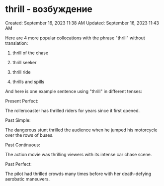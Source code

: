 # thrill -  возбуждение

Created: September 16, 2023 11:38 AM
Updated: September 16, 2023 11:43 AM

Here are 4 more popular collocations with the phrase "thrill" without translation:

1. thrill of the chase

2. thrill seeker

3. thrill ride

4. thrills and spills

And here is one example sentence using "thrill" in different tenses:

Present Perfect:

The rollercoaster has thrilled riders for years since it first opened.

Past Simple:

The dangerous stunt thrilled the audience when he jumped his motorcycle over the rows of buses.

Past Continuous:

The action movie was thrilling viewers with its intense car chase scene.

Past Perfect:

The pilot had thrilled crowds many times before with her death-defying aerobatic maneuvers.